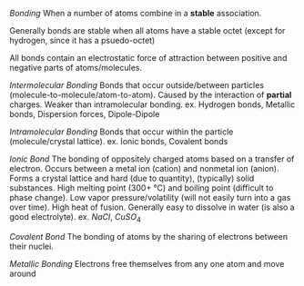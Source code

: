*Bonding*
	When a number of atoms combine in a **stable** association.

Generally bonds are stable when all atoms have a stable octet (except for hydrogen, since it has a psuedo-octet)

All bonds contain an electrostatic force of attraction between positive and negative parts of atoms/molecules.

*Intermolecular Bonding*
	Bonds that occur outside/between particles (molecule-to-molecule/atom-to-atom). Caused by the interaction of **partial** charges. Weaker than intramolecular bonding.
	ex. Hydrogen bonds, Metallic bonds, Dispersion forces, Dipole-Dipole

*Intramolecular Bonding*
	Bonds that occur within the particle (molecule/crystal lattice).
	ex. Ionic bonds, Covalent bonds

*Ionic Bond*
	The bonding of oppositely charged atoms based on a transfer of electron.
	Occurs between a metal ion (cation) and nonmetal ion (anion).
	Forms a crystal lattice and hard (due to quantity), (typically) solid substances.
	High melting point (300+ °C) and boiling point (difficult to phase change).
	Low vapor pressure/volatility (will not easily turn into a gas over time).
	High heat of fusion.
	Generally easy to dissolve in water (is also a good electrolyte).
	ex. $NaCl$, $CuSO_4$

*Covalent Bond*
	The bonding of atoms by the sharing of electrons between their nuclei.

*Metallic Bonding*
	Electrons free themselves from any one atom and move around